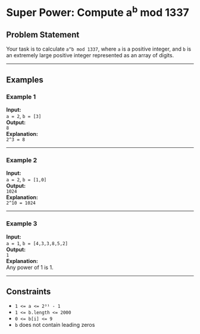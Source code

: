 # Super Power: Compute a<sup>b</sup> mod 1337

## Problem Statement

Your task is to calculate `a^b mod 1337`, where `a` is a positive integer, and `b` is an extremely large positive integer represented as an array of digits.

---

## Examples

### Example 1

**Input:**  
`a = 2`, `b = [3]`  
**Output:**  
`8`  
**Explanation:**  
`2^3 = 8`

---

### Example 2

**Input:**  
`a = 2`, `b = [1,0]`  
**Output:**  
`1024`  
**Explanation:**  
`2^10 = 1024`

---

### Example 3

**Input:**  
`a = 1`, `b = [4,3,3,8,5,2]`  
**Output:**  
`1`  
**Explanation:**  
Any power of 1 is 1.

---

## Constraints

- `1 <= a <= 2³¹ - 1`  
- `1 <= b.length <= 2000`  
- `0 <= b[i] <= 9`  
- `b` does not contain leading zeros
